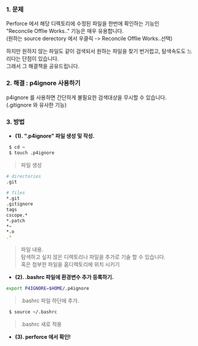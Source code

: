 
### 1. 문제   

Perforce 에서 해당 디렉토리에 수정된 파일을 한번에 확인하는 기능인   
"Reconcile Offlie Works.." 기능은 매우 유용합니다.  
(원하는 source derectory 에서 우클릭 -> Reconcile Offlie Works..선택)  

하지만 원하지 않는 파일도 같이 검색되서 원하는 파일을 찾기 번거럽고, 탐색속도도 느리다는 단점이 있습니다.  
그래서 그 해결책을 공유드립니다.

### 2. 해결 : p4ignore 사용하기  
p4ignore 를 사용하면 간단하게 불필요한 검색대상을 무시할 수 있습니다.  
(.gitignore 와 유사한 기능)  

### 3. 방법  

- __(1). ".p4ignore" 파일 생성 및 작성.__  

```sh
 $ cd ~
 $ touch .p4ignore
```
> 파일 생성  

```sh
# directories 
.git
 
# files 
*.git 
.gitignore
tags
cscope.*
*.patch
*~
*.o
.*
```
> 파일 내용.    
> 탐색하고 싶지 않은 디렉토리나 파일을 추가로 기술 할 수 있습니다.  
> 혹은 첨부한 파일을 홈디렉토리에 위치 시키기  


- __(2). .bashrc 파일에 환경변수 추가 등록하기.__   

```sh
export P4IGNORE=$HOME/.p4ignore

```
> .bashrc 파일 하단에 추가.   


```sh
 $ source ~/.bashrc
```
> .bashrc 새로 적용   

- __(3). perforce 에서 확인!__  
